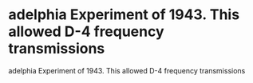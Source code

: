 # adelphia Experiment of 1943. This allowed D-4 frequency transmissions

adelphia Experiment of 1943. This allowed D-4 frequency transmissions